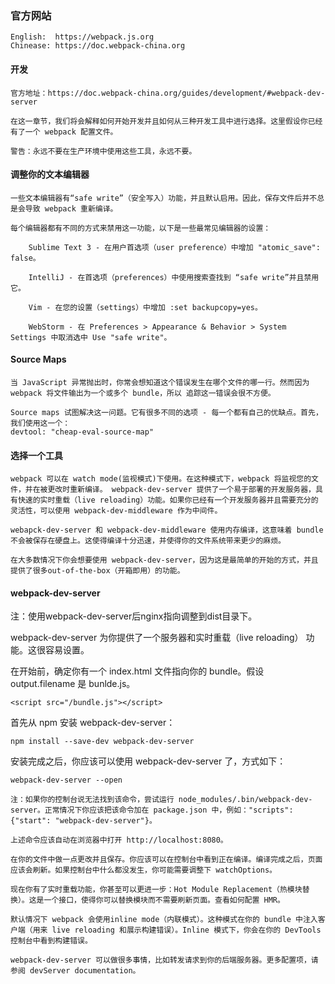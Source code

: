 ### 官方网站
```
English:  https://webpack.js.org
Chinease: https://doc.webpack-china.org
```

#### 开发
```
官方地址：https://doc.webpack-china.org/guides/development/#webpack-dev-server
```
```
在这一章节，我们将会解释如何开始开发并且如何从三种开发工具中进行选择。这里假设你已经有了一个 webpack 配置文件。

警告：永远不要在生产环境中使用这些工具，永远不要。
```

#### 调整你的文本编辑器
```
一些文本编辑器有“safe write”（安全写入）功能，并且默认启用。因此，保存文件后并不总是会导致 webpack 重新编译。

每个编辑器都有不同的方式来禁用这一功能，以下是一些最常见编辑器的设置：

    Sublime Text 3 - 在用户首选项（user preference）中增加 "atomic_save": false。

    IntelliJ - 在首选项（preferences）中使用搜索查找到 “safe write”并且禁用它。

    Vim - 在您的设置（settings）中增加 :set backupcopy=yes。

    WebStorm - 在 Preferences > Appearance & Behavior > System Settings 中取消选中 Use "safe write"。
```

#### Source Maps
```
当 JavaScript 异常抛出时，你常会想知道这个错误发生在哪个文件的哪一行。然而因为 webpack 将文件输出为一个或多个 bundle，所以 追踪这一错误会很不方便。

Source maps 试图解决这一问题。它有很多不同的选项 - 每一个都有自己的优缺点。首先，我们使用这一个：
devtool: "cheap-eval-source-map"
```

#### 选择一个工具
```
webpack 可以在 watch mode(监视模式)下使用。在这种模式下，webpack 将监视您的文件，并在被更改时重新编译。 webpack-dev-server 提供了一个易于部署的开发服务器，具有快速的实时重载（live reloading）功能。如果你已经有一个开发服务器并且需要充分的灵活性，可以使用 webpack-dev-middleware 作为中间件。

webapck-dev-server 和 webpack-dev-middleware 使用内存编译，这意味着 bundle 不会被保存在硬盘上。这使得编译十分迅速，并使得你的文件系统带来更少的麻烦。

在大多数情况下你会想要使用 webpack-dev-server，因为这是最简单的开始的方式，并且提供了很多out-of-the-box（开箱即用）的功能。
```

#### webpack-dev-server
注：使用webpack-dev-server后nginx指向调整到dist目录下。

webpack-dev-server 为你提供了一个服务器和实时重载（live reloading） 功能。这很容易设置。

在开始前，确定你有一个 index.html 文件指向你的 bundle。假设 output.filename 是 bunlde.js。
```
<script src="/bundle.js"></script>
```

首先从 npm 安装 webpack-dev-server：
```
npm install --save-dev webpack-dev-server
```

安装完成之后，你应该可以使用 webpack-dev-server 了，方式如下：
```
webpack-dev-server --open
```

```
注：如果你的控制台说无法找到该命令，尝试运行 node_modules/.bin/webpack-dev-server。正常情况下你应该把该命令加在 package.json 中，例如："scripts": {"start": "webpack-dev-server"}。
```

```
上述命令应该自动在浏览器中打开 http://localhost:8080。

在你的文件中做一点更改并且保存。你应该可以在控制台中看到正在编译。编译完成之后，页面应该会刷新。如果控制台中什么都没发生，你可能需要调整下 watchOptions。

现在你有了实时重载功能，你甚至可以更进一步：Hot Module Replacement（热模块替换）。这是一个接口，使得你可以替换模块而不需要刷新页面。查看如何配置 HMR。

默认情况下 webpack 会使用inline mode（内联模式）。这种模式在你的 bundle 中注入客户端（用来 live reloading 和展示构建错误）。Inline 模式下，你会在你的 DevTools 控制台中看到构建错误。

webpack-dev-server 可以做很多事情，比如转发请求到你的后端服务器。更多配置项，请参阅 devServer documentation。
```
